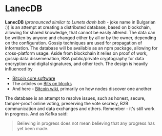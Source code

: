 # LanecDB
**LanecDB** (_pronounced similar to Lunets daeh bah_ - joke name in Bulgarian :)) is an attempt at creating a distributed database, based on blockchain, allowing for shared knowledge, that cannot be easily altered.
The data can be written by anyone and changed either by all or by the owner, depending on the configuration.
Gossip techniques are used for propagation of information.
The database will be available as an npm package, allowing for cross-platform usage.
Aside from blockchain it relies on proof of work, gossip data dissemenation, RSA public/private cryptography for data encryption and digital signatures, and other tech. 
The design is heavily influenced by
- [Bitcoin core software](https://github.com/bitcoin/bitcoin)
- The articles on [Bits on blocks](https://bitsonblocks.net/)
- And here - [Bitcoin wiki](https://en.bitcoin.it/), primarily on how nodes discover one another

The database is an attempt to resolve issues, such as honest, secure, tamper-proof online voting, preserving the vote secrecy, B2B communication and data exchanges and others.
Remember - it's still work in progress.
And as Kafka said:
> Believing in progress does not mean believing that any progress has yet been made.
